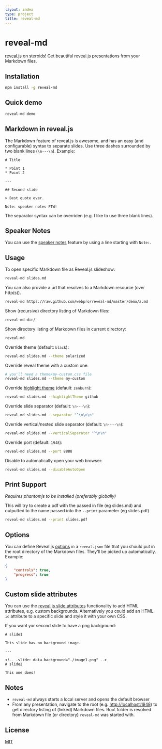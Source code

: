 ```yaml
---
layout: index
type: project
title: reveal-md
---
```

# reveal-md

[reveal.js](http://lab.hakim.se/reveal-js/#/) on steroids! Get beautiful reveal.js presentations from your Markdown files.

## Installation

``` bash
npm install -g reveal-md
```

## Quick demo

``` bash
reveal-md demo
```

## Markdown in reveal.js

The Markdown feature of reveal.js is awesome, and has an easy (and configurable) syntax to separate slides.
Use three dashes surrounded by two blank lines (`\n---\n`).
Example:

``` text
# Title

* Point 1
* Point 2

---

## Second slide

> Best quote ever.

Note: speaker notes FTW!

```

The separator syntax can be overriden (e.g. I like to use three blank lines).

## Speaker Notes

You can use the [speaker notes](https://github.com/hakimel/reveal.js#speaker-notes) feature by using a line starting with `Note:`.

## Usage

To open specific Markdown file as Reveal.js slideshow:

``` bash
reveal-md slides.md
```

You can also provide a url that resolves to a Markdown resource (over http(s)).

``` bash
reveal-md https://raw.github.com/webpro/reveal-md/master/demo/a.md
```

Show (recursive) directory listing of Markdown files:

``` bash
reveal-md dir/
```

Show directory listing of Markdown files in current directory:

``` bash
reveal-md
```

Override theme (default: `black`):

``` bash
reveal-md slides.md --theme solarized
```

Override reveal theme with a custom one:

``` bash
# you'll need a theme/my-custom.css file
reveal-md slides.md --theme my-custom
```

Override [highlight theme](https://github.com/isagalaev/highlight.js/tree/master/src/styles) (default: `zenburn`):

``` bash
reveal-md slides.md --highlightTheme github
```

Override slide separator (default: `\n---\n`):

``` bash
reveal-md slides.md --separator "^\n\n\n"
```

Override vertical/nested slide separator (default: `\n----\n`):

``` bash
reveal-md slides.md --verticalSeparator "^\n\n"
```

Override port (default: `1948`):

``` bash
reveal-md slides.md --port 8888
```

Disable to automatically open your web browser:

``` bash
reveal-md slides.md --disableAutoOpen
```

## Print Support

*Requires phantomjs to be installed (preferably globally)*

This will try to create a pdf with the passed in file (eg slides.md) and outputted to the name passed into the `--print` parameter (eg slides.pdf)

``` bash
reveal-md slides.md --print slides.pdf
```

## Options

You can define Reveal.js [options](https://github.com/hakimel/reveal.js#configuration) in a `reveal.json` file that you should put in the root directory of the Markdown files. They'll be picked up automatically. Example:

``` json
{
    "controls": true,
    "progress": true
}
```

## Custom slide attributes

You can use the [reveal.js slide attributes](https://github.com/hakimel/reveal.js#slide-attributes) functionality to add HTML attributes, e.g. custom backgrounds. Alternatively you could add an HTML `id` attribute to a specific slide and style it with your own CSS.

If you want yor second slide to have a png background:

``` text
# slide1

This slide has no background image.

---

<!-- .slide: data-background="./image1.png" -->
# slide2

This one does!
```

## Notes

* `reveal-md` always starts a local server and opens the default browser
* From any presentation, navigate to the root (e.g. [http://localhost:1948](http://localhost:1948)) to get directory listing of (linked) Markdown files. Root folder is resolved from Markdown file (or directory) `reveal-md` was started with.

## License

[MIT](http://webpro.mit-license.org)
